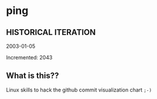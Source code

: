 # ping

## HISTORICAL ITERATION
2003-01-05

Incremented: 2043

## What is this?? 
Linux skills to hack the github commit visualization chart `;-)`
